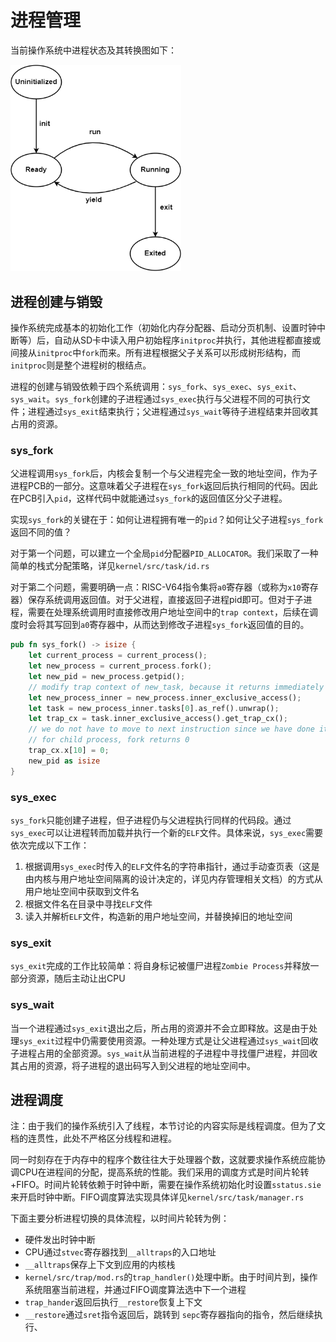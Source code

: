 # 进程管理

当前操作系统中进程状态及其转换图如下：

<img src="pic.asset/进程管理.drawio.png" alt="进程管理.drawio" style="zoom: 67%;" />

## 进程创建与销毁

操作系统完成基本的初始化工作（初始化内存分配器、启动分页机制、设置时钟中断等）后，自动从SD卡中读入用户初始程序`initproc`并执行，其他进程都直接或间接从`initproc`中`fork`而来。所有进程根据父子关系可以形成树形结构，而`initproc`则是整个进程树的根结点。

进程的创建与销毁依赖于四个系统调用：`sys_fork`、`sys_exec`、`sys_exit`、`sys_wait`。`sys_fork`创建的子进程通过`sys_exec`执行与父进程不同的可执行文件；进程通过`sys_exit`结束执行；父进程通过`sys_wait`等待子进程结束并回收其占用的资源。

### sys_fork

父进程调用`sys_fork`后，内核会复制一个与父进程完全一致的地址空间，作为子进程PCB的一部分。这意味着父子进程在`sys_fork`返回后执行相同的代码。因此在PCB引入`pid`，这样代码中就能通过`sys_fork`的返回值区分父子进程。

实现`sys_fork`的关键在于：如何让进程拥有唯一的`pid`？如何让父子进程`sys_fork`返回不同的值？

对于第一个问题，可以建立一个全局`pid`分配器`PID_ALLOCATOR`。我们采取了一种简单的栈式分配策略，详见`kernel/src/task/id.rs`

对于第二个问题，需要明确一点：RISC-V64指令集将`a0`寄存器（或称为`x10`寄存器）保存系统调用返回值。对于父进程，直接返回子进程pid即可。但对于子进程，需要在处理系统调用时直接修改用户地址空间中的`trap context`，后续在调度时会将其写回到`a0`寄存器中，从而达到修改子进程`sys_fork`返回值的目的。

```rust
pub fn sys_fork() -> isize {
    let current_process = current_process();
    let new_process = current_process.fork();
    let new_pid = new_process.getpid();
    // modify trap context of new_task, because it returns immediately after switching
    let new_process_inner = new_process.inner_exclusive_access();
    let task = new_process_inner.tasks[0].as_ref().unwrap();
    let trap_cx = task.inner_exclusive_access().get_trap_cx();
    // we do not have to move to next instruction since we have done it before
    // for child process, fork returns 0
    trap_cx.x[10] = 0;
    new_pid as isize
}
```

### sys_exec

`sys_fork`只能创建子进程，但子进程仍与父进程执行同样的代码段。通过`sys_exec`可以让进程转而加载并执行一个新的`ELF`文件。具体来说，`sys_exec`需要依次完成以下工作：

1. 根据调用`sys_exec`时传入的`ELF`文件名的字符串指针，通过手动查页表（这是由内核与用户地址空间隔离的设计决定的，详见内存管理相关文档）的方式从用户地址空间中获取到文件名
2. 根据文件名在目录中寻找`ELF`文件
3. 读入并解析`ELF`文件，构造新的用户地址空间，并替换掉旧的地址空间

### sys_exit

`sys_exit`完成的工作比较简单：将自身标记被僵尸进程`Zombie Process`并释放一部分资源，随后主动让出CPU

### sys_wait

当一个进程通过`sys_exit`退出之后，所占用的资源并不会立即释放。这是由于处理`sys_exit`过程中仍需要使用资源。一种处理方式是让父进程通过`sys_wait`回收子进程占用的全部资源。`sys_wait`从当前进程的子进程中寻找僵尸进程，并回收其占用的资源，将子进程的退出码写入到父进程的地址空间中。

## 进程调度

注：由于我们的操作系统引入了线程，本节讨论的内容实际是线程调度。但为了文档的连贯性，此处不严格区分线程和进程。

同一时刻存在于内存中的程序个数往往大于处理器个数，这就要求操作系统应能协调CPU在进程间的分配，提高系统的性能。我们采用的调度方式是时间片轮转+FIFO。时间片轮转依赖于时钟中断，需要在操作系统初始化时设置`sstatus.sie`来开启时钟中断。FIFO调度算法实现具体详见`kernel/src/task/manager.rs`

下面主要分析进程切换的具体流程，以时间片轮转为例：

- 硬件发出时钟中断
- CPU通过`stvec`寄存器找到`__alltraps`的入口地址
- `__alltraps`保存上下文到应用的内核栈
- `kernel/src/trap/mod.rs`的`trap_handler()`处理中断。由于时间片到，操作系统阻塞当前进程，并通过FIFO调度算法选中下一个进程
- `trap_hander`返回后执行`__restore`恢复上下文
- `__restore`通过`sret`指令返回后，跳转到 `sepc`寄存器指向的指令，然后继续执行、